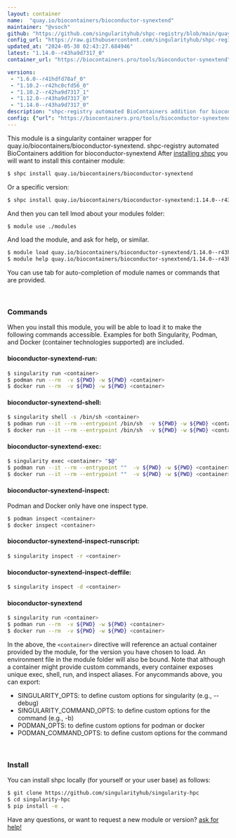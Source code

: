 ```yaml
---
layout: container
name:  "quay.io/biocontainers/bioconductor-synextend"
maintainer: "@vsoch"
github: "https://github.com/singularityhub/shpc-registry/blob/main/quay.io/biocontainers/bioconductor-synextend/container.yaml"
config_url: "https://raw.githubusercontent.com/singularityhub/shpc-registry/main/quay.io/biocontainers/bioconductor-synextend/container.yaml"
updated_at: "2024-05-30 02:43:27.684946"
latest: "1.14.0--r43ha9d7317_0"
container_url: "https://biocontainers.pro/tools/bioconductor-synextend"

versions:
 - "1.6.0--r41hdfd78af_0"
 - "1.10.2--r42hc0cfd56_0"
 - "1.10.2--r42ha9d7317_1"
 - "1.12.0--r43ha9d7317_0"
 - "1.14.0--r43ha9d7317_0"
description: "shpc-registry automated BioContainers addition for bioconductor-synextend"
config: {"url": "https://biocontainers.pro/tools/bioconductor-synextend", "maintainer": "@vsoch", "description": "shpc-registry automated BioContainers addition for bioconductor-synextend", "latest": {"1.14.0--r43ha9d7317_0": "sha256:b6431573b03fa602cd638b5c5a9a229ca0b03252a65a8bf739e921d9db446409"}, "tags": {"1.6.0--r41hdfd78af_0": "sha256:4cfe457a4cb59bede6d82f0f70b3f02a8778eb3d2ff66c49ff9762af4247f67b", "1.10.2--r42hc0cfd56_0": "sha256:68eecad67fc5884749147f3a015b3de4ce630fff2f4b6783b84a57c2eb2940cf", "1.10.2--r42ha9d7317_1": "sha256:8cdddb491f60c907498d29556dea9eb8e1bf25e01f818f9065a33bcc5444f60f", "1.12.0--r43ha9d7317_0": "sha256:034fa722d798891f7e2e7be2a270a08ec00afd3784711614790cff21ad0f56eb", "1.14.0--r43ha9d7317_0": "sha256:b6431573b03fa602cd638b5c5a9a229ca0b03252a65a8bf739e921d9db446409"}, "docker": "quay.io/biocontainers/bioconductor-synextend"}
---
```


This module is a singularity container wrapper for quay.io/biocontainers/bioconductor-synextend.
shpc-registry automated BioContainers addition for bioconductor-synextend
After [installing shpc](#install) you will want to install this container module:


```bash
$ shpc install quay.io/biocontainers/bioconductor-synextend
```

Or a specific version:

```bash
$ shpc install quay.io/biocontainers/bioconductor-synextend:1.14.0--r43ha9d7317_0
```

And then you can tell lmod about your modules folder:

```bash
$ module use ./modules
```

And load the module, and ask for help, or similar.

```bash
$ module load quay.io/biocontainers/bioconductor-synextend/1.14.0--r43ha9d7317_0
$ module help quay.io/biocontainers/bioconductor-synextend/1.14.0--r43ha9d7317_0
```

You can use tab for auto-completion of module names or commands that are provided.

<br>

### Commands

When you install this module, you will be able to load it to make the following commands accessible.
Examples for both Singularity, Podman, and Docker (container technologies supported) are included.

#### bioconductor-synextend-run:

```bash
$ singularity run <container>
$ podman run --rm  -v ${PWD} -w ${PWD} <container>
$ docker run --rm  -v ${PWD} -w ${PWD} <container>
```

#### bioconductor-synextend-shell:

```bash
$ singularity shell -s /bin/sh <container>
$ podman run --it --rm --entrypoint /bin/sh  -v ${PWD} -w ${PWD} <container>
$ docker run --it --rm --entrypoint /bin/sh  -v ${PWD} -w ${PWD} <container>
```

#### bioconductor-synextend-exec:

```bash
$ singularity exec <container> "$@"
$ podman run --it --rm --entrypoint ""  -v ${PWD} -w ${PWD} <container> "$@"
$ docker run --it --rm --entrypoint ""  -v ${PWD} -w ${PWD} <container> "$@"
```

#### bioconductor-synextend-inspect:

Podman and Docker only have one inspect type.

```bash
$ podman inspect <container>
$ docker inspect <container>
```

#### bioconductor-synextend-inspect-runscript:

```bash
$ singularity inspect -r <container>
```

#### bioconductor-synextend-inspect-deffile:

```bash
$ singularity inspect -d <container>
```



#### bioconductor-synextend

```bash
$ singularity run <container>
$ podman run --rm  -v ${PWD} -w ${PWD} <container>
$ docker run --rm  -v ${PWD} -w ${PWD} <container>
```


In the above, the `<container>` directive will reference an actual container provided
by the module, for the version you have chosen to load. An environment file in the
module folder will also be bound. Note that although a container
might provide custom commands, every container exposes unique exec, shell, run, and
inspect aliases. For anycommands above, you can export:

 - SINGULARITY_OPTS: to define custom options for singularity (e.g., --debug)
 - SINGULARITY_COMMAND_OPTS: to define custom options for the command (e.g., -b)
 - PODMAN_OPTS: to define custom options for podman or docker
 - PODMAN_COMMAND_OPTS: to define custom options for the command

<br>

### Install

You can install shpc locally (for yourself or your user base) as follows:

```bash
$ git clone https://github.com/singularityhub/singularity-hpc
$ cd singularity-hpc
$ pip install -e .
```

Have any questions, or want to request a new module or version? [ask for help!](https://github.com/singularityhub/singularity-hpc/issues)